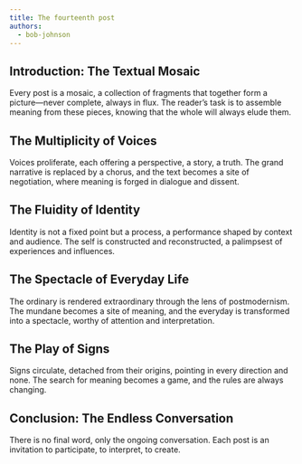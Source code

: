 ```yaml
---
title: The fourteenth post
authors:
  - bob-johnson
---
```


## Introduction: The Textual Mosaic

Every post is a mosaic, a collection of fragments that together form a picture—never complete,
always in flux. The reader’s task is to assemble meaning from these pieces, knowing that the whole
will always elude them.

## The Multiplicity of Voices

Voices proliferate, each offering a perspective, a story, a truth. The grand narrative is replaced
by a chorus, and the text becomes a site of negotiation, where meaning is forged in dialogue and
dissent.

## The Fluidity of Identity

Identity is not a fixed point but a process, a performance shaped by context and audience. The self
is constructed and reconstructed, a palimpsest of experiences and influences.

## The Spectacle of Everyday Life

The ordinary is rendered extraordinary through the lens of postmodernism. The mundane becomes a site
of meaning, and the everyday is transformed into a spectacle, worthy of attention and
interpretation.

## The Play of Signs

Signs circulate, detached from their origins, pointing in every direction and none. The search for
meaning becomes a game, and the rules are always changing.

## Conclusion: The Endless Conversation

There is no final word, only the ongoing conversation. Each post is an invitation to participate, to
interpret, to create.
